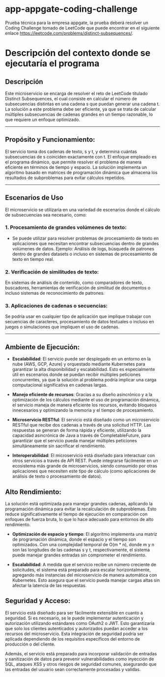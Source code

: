 # app-appgate-coding-challenge
Prueba técnica para la empresa appgate, la prueba deberá resolver un Coding Challenge tomado de LeetCode que puede encontrar en el siguiente enlace https://leetcode.com/problems/distinct-subsequences/.


# Descripción del contexto donde se ejecutaría el programa

## Descripción

Este microservicio se encarga de resolver el reto de LeetCode titulado Distinct Subsequences, el cual consiste en calcular el número de subsecuencias distintas en una cadena s que puedan generar una cadena t. La solución a este problema debe ser eficiente, ya que se trata de calcular múltiples subsecuencias de cadenas grandes en un tiempo razonable, lo que requiere un enfoque optimizado.

---

## Propósito y Funcionamiento:

El servicio toma dos cadenas de texto, s y t, y determina cuántas subsecuencias de s coinciden exactamente con t. El enfoque empleado es el programa dinámico, que permite resolver el problema de manera eficiente en términos de tiempo y espacio. La solución implementa un algoritmo basado en matrices de programación dinámica que almacena los resultados de subproblemas para evitar cálculos repetidos.

---

## Escenarios de Uso

El microservicio se utilizaría en una variedad de escenarios donde el cálculo de subsecuencias sea necesario, como:

### 1. Procesamiento de grandes volúmenes de texto:

- Se puede utilizar para resolver problemas de procesamiento de texto en aplicaciones que necesitan encontrar subsecuencias dentro de grandes volúmenes de datos. Ejemplo: Análisis de logs, búsqueda de patrones dentro de grandes datasets o incluso en sistemas de procesamiento de texto en tiempo real.

### 2. Verificación de similitudes de texto:

En sistemas de análisis de contenido, como comparadores de texto, buscadores, herramientas de verificación de similitud de documentos o incluso sistemas de reconocimiento de patrones.

### 3. Aplicaciones de cadenas o secuencias:

Se podría usar en cualquier tipo de aplicación que implique trabajar con secuencias de caracteres, procesamiento de datos textuales o incluso en juegos o simulaciones que impliquen el uso de cadenas.

--- 
## Ambiente de Ejecución:

- **Escalabilidad**: El servicio puede ser desplegado en un entorno en la nube (AWS, GCP, Azure) y orquestado mediante Kubernetes para garantizar la alta disponibilidad y escalabilidad. Esto es especialmente útil en escenarios donde se puedan recibir múltiples peticiones concurrentes, ya que la solución al problema podría implicar una carga computacional significativa en cadenas largas.

- **Manejo eficiente de recursos**: Gracias a su diseño asincrónico y a la optimización de los cálculos mediante el uso de programación dinámica, el servicio maneja de manera eficiente los recursos, evitando bloqueos innecesarios y optimizando la memoria y el tiempo de procesamiento.

- **Microservicio RESTful**: El servicio está diseñado como un microservicio RESTful que recibe dos cadenas a través de una solicitud HTTP. Las respuestas se generan de forma rápida y eficiente, utilizando la capacidad asincrónica de Java a través de CompletableFuture, para garantizar que el servicio pueda manejar múltiples peticiones simultáneamente sin sacrificar el rendimiento.

- **Interoperabilidad**: El microservicio está diseñado para interactuar con otros servicios a través de API REST. Puede integrarse fácilmente en un ecosistema más grande de microservicios, siendo consumido por otras aplicaciones que necesiten este tipo de cálculo (como aplicaciones de análisis de texto o procesamiento de datos).



## Alto Rendimiento:

La solución está optimizada para manejar grandes cadenas, aplicando la programación dinámica para evitar la recalculación de subproblemas. Esto reduce significativamente el tiempo de ejecución en comparación con enfoques de fuerza bruta, lo que lo hace adecuado para entornos de alto rendimiento.

- **Optimización de espacio y tiempo**: El algoritmo implementa una matriz de programación dinámica, donde el espacio y el tiempo son optimizados. Con una complejidad temporal de O(m * n), donde m y n son las longitudes de las cadenas s y t, respectivamente, el sistema puede manejar grandes entradas sin comprometer el rendimiento.

- **Escalabilidad**: A medida que el servicio recibe un número creciente de solicitudes, el sistema está preparado para escalar horizontalmente, agregando más instancias del microservicio de manera automática con Kubernetes. Esto asegura que el servicio pueda manejar cargas altas sin afectar la latencia de las respuestas.

## Seguridad y Acceso:

El servicio está diseñado para ser fácilmente extensible en cuanto a seguridad. Si es necesario, se le puede implementar autenticación y autorización utilizando estándares como OAuth2 o JWT. Esto garantizaría que solo los clientes autenticados y autorizados puedan acceder a los recursos del microservicio. Esta integración de seguridad podría ser aplicada dependiendo de los requisitos específicos del entorno de producción o del cliente.

Además, el servicio está preparado para incorporar validación de entradas y sanitización de datos para prevenir vulnerabilidades como inyección de SQL, ataques XSS y otros riesgos de seguridad comunes, asegurando que las entradas del usuario sean correctamente procesadas y validas.
